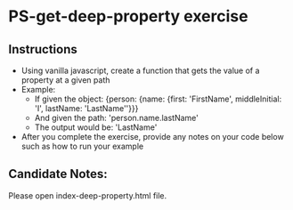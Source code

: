 # PS-get-deep-property exercise

## Instructions

- Using vanilla javascript, create a function that gets the value of a property at a given path
- Example:
  - If given the object: {person: {name: {first: 'FirstName', middleInitial: 'I', lastName: 'LastName''}}}
  - And given the path: 'person.name.lastName'
  - The output would be: 'LastName'
- After you complete the exercise, provide any notes on your code below such as how to run your example

## Candidate Notes:

Please open index-deep-property.html file.